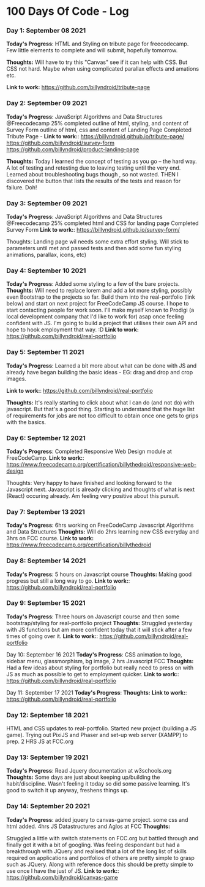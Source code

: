 # 100 Days Of Code - Log

### Day 1: September 08 2021 

**Today's Progress**: HTML and Styling on tribute page for freecodecamp. Few little elements to complete and will submit, hopefully tomorrow.

**Thoughts:** Will have to try this "Canvas" see if it can help with CSS. But CSS not hard. Maybe when using complicated parallax effects and amations etc. 

**Link to work:** https://github.com/billyndroid/tribute-page

### Day 2: September 09 2021 

**Today's Progress**: 
JavaScript Algorithms and Data Structures @Freecodecamp 25% completed
outline of html, styling, and content of Survey Form
outline of html, css and content of Landing Page
Completed Tribute Page - 
**Link to work:**: https://billyndroid.github.io/tribute-page/ https://github.com/billyndroid/survey-form https://github.com/billyndroid/product-landing-page

**Thoughts:** Today I learned the concept of testing as you go – the hard way. A lot of testing and retesting due to leaving testing until the very end. Learned about troubleshooting bugs though , so not wasted. THEN I discovered the button that lists the results of the tests and reason for failure. Doh! 

### Day 3: September 09 2021 

**Today's Progress**: 
JavaScript Algorithms and Data Structures @Freecodecamp 25% completed
html and CSS for landing page
Completed Survey Form
**Link to work:**: https://billyndroid.github.io/survey-form/

Thoughts: Landing page wil needs some extra effort styling. Will stick to parameters until met and passed tests and then add some fun styling animations, parallax, icons, etc)

### Day 4: September 10 2021 
**Today's Progress**: Added some styling to a few of the bare projects. 
**Thoughts:** Will need to replace lorem and add a lot more styling, possibly even Bootstrap to the projects so far. Build them into the real-portfolio (link below) and start on next project for FreeCodeCamp JS course. I hope to start contacting people for work soon. I'll make myself known to Prodigi (a local development company that I'd like to work for) asap once feeling confident with JS. I'm going to build a project that utilises their own API and hope to hook employment that way. :D
**Link to work:** https://github.com/billyndroid/real-portfolio 

### Day 5: September 11 2021 

**Today's Progress**: 
Learned a bit more about what can be done with JS and already have began building the basic ideas - EG: drag and drop and crop images.

**Link to work:**: https://github.com/billyndroid/real-portfolio

**Thoughts:** It's really starting to click about what I can do (and not do) with javascript. But that's a good thing. Starting to understand that the huge list of requirements for jobs are not too difficult to obtain once one gets to grips with the basics. 

### Day 6: September 12 2021 

**Today's Progress**: 
Completed Responsive Web Design module at FreeCodeCamp.
**Link to work:**: https://www.freecodecamp.org/certification/billythedroid/responsive-web-design

Thoughts: Very happy to have finished and looking forward to the Javascript next. Javascript is already clicking and thoughts of what is next (React) occuring already. Am feeling very positive about this pursuit.

### Day 7: September 13 2021 
**Today's Progress**: 6hrs working on FreeCodeCamp Javascript Algorithms and Data Structures
**Thoughts:** Will do 2hrs learning new CSS everyday and 3hrs on FCC course.
**Link to work:** https://www.freecodecamp.org/certification/billythedroid

### Day 8: September 14 2021 
**Today's Progress**: 5 hours on Javascript course
**Thoughts:** Making good progress but still a long way to go. 
**Link to work:**: https://github.com/billyndroid/real-portfolio

### Day 9: September 15 2021 
**Today's Progress**: Three hours on Javascript course and then some bootstrap/styling for real-portfolio project
**Thoughts:** Struggled yesterday with JS functions but am more confident today that it will stick after a few times of going over it. 
**Link to work:**: https://github.com/billyndroid/real-portfolio

Day 10: September 16 2021
**Today's Progress**: CSS animation to logo, sidebar menu, glassmorphism, bg image, 2 hrs Javascript FCC
**Thoughts:** Had a few ideas about styling for portfolio but really need to press on with JS as much as possible to get to employment quicker.
**Link to work:**: https://github.com/billyndroid/real-portfolio

Day 11: September 17 2021
**Today's Progress**:
**Thoughts:** 
**Link to work:**: https://github.com/billyndroid/real-portfolio

### Day 12: September 18 2021 
HTML and CSS updates to real-portfolio. Started new project (building a JS game). Trying out PixiJS and Phaser and set-up web server (XAMPP) to prep. 2 HRS JS at FCC.org
### Day 13: September 19 2021 
**Today's Progress**: 
Read Jquery documentation at w3schools.org
**Thoughts:** 
Some days are just about keeping up/building the habit/discipline. Wasn't feeling it today so did some passive learning. It's good to switch it up anyway, freshens things up.
### Day 14: September 20 2021 
**Today's Progress**: 
added jquery to canvas-game project. some css and html added. 4hrs JS Datastructures and Aglos at FCC
**Thoughts:** 

Struggled a little with switch statements on FCC.org but battled through and finally got it with a bit of googling. Was feeling despondant but had a breakthrough with JQuery and realised that a lot of the long list of skills required on applications and portfolios of others are pretty simple to grasp such as JQuery. Along with reference docs this should be pretty simple to use once I have the just of JS.
**Link to work:**: https://github.com/billyndroid/canvas-game

